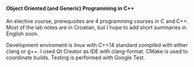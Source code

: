 #### Object Oriented (and Generic) Programming in C++

An elective course, prerequsites are 4 programming courses in C and C++.
Most of the lab notes are in Croatian, but I hope to add short summaries in English soon.

Development enviroment is linux with C++14 standard compiled with either clang or g++.
I used Qt Creator as IDE with clang-format.
CMake is used to coordinate builds.
Testing is performed with Google Test.
